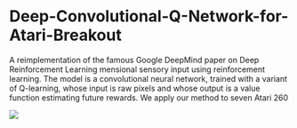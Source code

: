 # Deep-Convolutional-Q-Network-for-Atari-Breakout
A reimplementation of the famous Google DeepMind paper on Deep Reinforcement Learning
mensional sensory input using reinforcement learning. The
model is a convolutional neural network, trained with a variant of Q-learning,
whose input is raw pixels and whose output is a value function estimating future
rewards. We apply our method to seven Atari 260

![](https://i.ytimg.com/vi/V1eYniJ0Rnk/maxresdefault.jpg)
